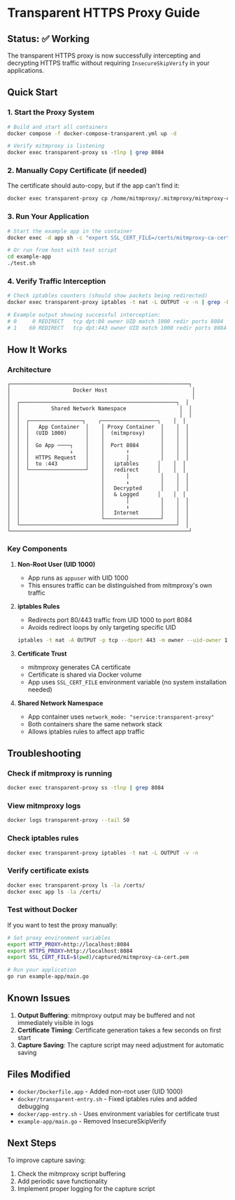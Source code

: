 # Transparent HTTPS Proxy Guide

## Status: ✅ Working

The transparent HTTPS proxy is now successfully intercepting and decrypting HTTPS traffic without requiring `InsecureSkipVerify` in your applications.

## Quick Start

### 1. Start the Proxy System

```bash
# Build and start all containers
docker compose -f docker-compose-transparent.yml up -d

# Verify mitmproxy is listening
docker exec transparent-proxy ss -tlnp | grep 8084
```

### 2. Manually Copy Certificate (if needed)

The certificate should auto-copy, but if the app can't find it:

```bash
docker exec transparent-proxy cp /home/mitmproxy/.mitmproxy/mitmproxy-ca-cert.pem /certs/
```

### 3. Run Your Application

```bash
# Start the example app in the container
docker exec -d app sh -c "export SSL_CERT_FILE=/certs/mitmproxy-ca-cert.pem && cd /proxy/example-app && go run main.go"

# Or run from host with test script
cd example-app
./test.sh
```

### 4. Verify Traffic Interception

```bash
# Check iptables counters (should show packets being redirected)
docker exec transparent-proxy iptables -t nat -L OUTPUT -v -n | grep -E "80|443"

# Example output showing successful interception:
# 0     0 REDIRECT   tcp dpt:80 owner UID match 1000 redir ports 8084
# 1    60 REDIRECT   tcp dpt:443 owner UID match 1000 redir ports 8084
```

## How It Works

### Architecture

```
┌─────────────────────────────────────────────────────────┐
│                    Docker Host                           │
│                                                          │
│  ┌──────────────────────────────────────────────────┐  │
│  │          Shared Network Namespace                 │  │
│  │                                                   │  │
│  │  ┌─────────────────┐    ┌──────────────────┐    │  │
│  │  │   App Container  │    │ Proxy Container  │    │  │
│  │  │  (UID 1000)      │    │  (mitmproxy)     │    │  │
│  │  │                  │    │                  │    │  │
│  │  │  Go App ────┐    │    │  Port 8084       │    │  │
│  │  │             ↓    │    │       ↑          │    │  │
│  │  │  HTTPS Request   │    │       │          │    │  │
│  │  │  to :443         │    │   iptables      │    │  │
│  │  └──────────────────┘    │   redirect      │    │  │
│  │                          │       │          │    │  │
│  │                          │       ↓          │    │  │
│  │                          │   Decrypted      │    │  │
│  │                          │   & Logged      │    │  │
│  │                          │       │          │    │  │
│  │                          │       ↓          │    │  │
│  │                          │   Internet       │    │  │
│  │                          └──────────────────┘    │  │
│  └──────────────────────────────────────────────────┘  │
└─────────────────────────────────────────────────────────┘
```

### Key Components

1. **Non-Root User (UID 1000)**
   - App runs as `appuser` with UID 1000
   - This ensures traffic can be distinguished from mitmproxy's own traffic

2. **iptables Rules**
   - Redirects port 80/443 traffic from UID 1000 to port 8084
   - Avoids redirect loops by only targeting specific UID
   ```bash
   iptables -t nat -A OUTPUT -p tcp --dport 443 -m owner --uid-owner 1000 -j REDIRECT --to-port 8084
   ```

3. **Certificate Trust**
   - mitmproxy generates CA certificate
   - Certificate is shared via Docker volume
   - App uses `SSL_CERT_FILE` environment variable (no system installation needed)

4. **Shared Network Namespace**
   - App container uses `network_mode: "service:transparent-proxy"`
   - Both containers share the same network stack
   - Allows iptables rules to affect app traffic

## Troubleshooting

### Check if mitmproxy is running
```bash
docker exec transparent-proxy ss -tlnp | grep 8084
```

### View mitmproxy logs
```bash
docker logs transparent-proxy --tail 50
```

### Check iptables rules
```bash
docker exec transparent-proxy iptables -t nat -L OUTPUT -v -n
```

### Verify certificate exists
```bash
docker exec transparent-proxy ls -la /certs/
docker exec app ls -la /certs/
```

### Test without Docker
If you want to test the proxy manually:
```bash
# Set proxy environment variables
export HTTP_PROXY=http://localhost:8084
export HTTPS_PROXY=http://localhost:8084
export SSL_CERT_FILE=$(pwd)/captured/mitmproxy-ca-cert.pem

# Run your application
go run example-app/main.go
```

## Known Issues

1. **Output Buffering**: mitmproxy output may be buffered and not immediately visible in logs
2. **Certificate Timing**: Certificate generation takes a few seconds on first start
3. **Capture Saving**: The capture script may need adjustment for automatic saving

## Files Modified

- `docker/Dockerfile.app` - Added non-root user (UID 1000)
- `docker/transparent-entry.sh` - Fixed iptables rules and added debugging
- `docker/app-entry.sh` - Uses environment variables for certificate trust
- `example-app/main.go` - Removed InsecureSkipVerify

## Next Steps

To improve capture saving:
1. Check the mitmproxy script buffering
2. Add periodic save functionality
3. Implement proper logging for the capture script